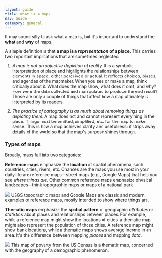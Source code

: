 ```yaml
---
layout: guide
title: What is a map?
nav: Guide
category: general
---
```


It may sound silly to ask what a map is, but it's important to understand the **what** and **why** of maps.

A simple definition is that **a map is a *representation* of a place.** This carries two important implications that are sometimes neglected:

1. _A map is not an objective depiction of reality._ It is a symbolic interpretation of place and highlights the relationships between elements in space, either perceived or actual. It reflects choices, biases, and agendas of the mapmaker. When you see or make a map, think critically about it. What does the map show, what does it omit, and why? How were the data collected and manipulated to produce the end result? Those are only a couple of things that affect how a map ultimately is interpreted by its readers.

2. _The practice of cartography is as much about removing things as depicting them._ A map does not and cannot represent everything in the place. Things must be omitted, simplified, etc. for the map to make sense. This is how a map achieves clarity and usefulness: it strips away details of the world so that the map's purpose shines through.

### Types of maps

Broadly, maps fall into two categories:

**Reference maps** emphasize the **location** of spatial phenomena, such countries, cities, rivers, etc. Chances are the maps you use most in your daily life are reference maps—street maps (e.g., Google Maps) that help you see _where things are_. Other common reference maps emphasize physical landscapes—think topographic maps or maps of a national park.

![]({{site.baseurl}}/guide/images/reference_maps.jpg)
<span class="caption">USGS topographic maps and Google Maps are classic and modern examples of reference maps, mostly intended to show where things are.</span>  

**Thematic maps** emphasize the **spatial pattern** of geographic _attributes_ or _statistics_ about places and relationships between places. For example, while a reference map might show the locations of cities, a thematic map might also represent the population of those cities. A reference map might show bank locations, while a thematic maps shows average income in an area. It's the difference between mapping _places_ and mapping _data_.

![]({{site.baseurl}}/guide/images/thematic_map.png) 
<span class="caption">This map of poverty from the US Census is a thematic map, concerned with the geography of a demographic phenomenon.</span>